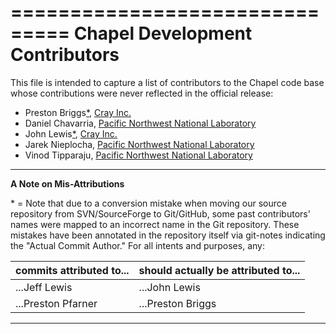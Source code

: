 ===============================
Chapel Development Contributors
===============================

This file is intended to capture a list of contributors to the Chapel
code base whose contributions were never reflected in the official
release:

* Preston Briggs[*](#footnote), [Cray Inc.]
* Daniel Chavarria, [Pacific Northwest National Laboratory]
* John Lewis[*](#footnote), [Cray Inc.]
* Jarek Nieplocha, [Pacific Northwest National Laboratory]
* Vinod Tipparaju, [Pacific Northwest National Laboratory]


---

**A Note on Mis-Attributions**
<a name="footnote"></a>

\* = Note that due to a conversion mistake when moving our source
    repository from SVN/SourceForge to Git/GitHub, some past
    contributors' names were mapped to an incorrect name in the Git
    repository.  These mistakes have been annotated in the repository
    itself via git-notes indicating the "Actual Commit Author."  For all
    intents and purposes, any:

| commits attributed to...   | should actually be attributed to... |
| -------------------------- | ----------------------------------- |
| ...Jeff Lewis              | ...John Lewis                       |
| ...Preston Pfarner         | ...Preston Briggs                   |


---

[Cray Inc.]: http://www.cray.com
[Pacific Northwest National Laboratory]: http://www.pnl.gov/


